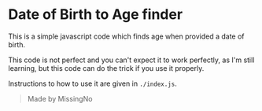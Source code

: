 # Date of Birth to Age finder

This is a simple javascript code which finds age when provided a date of birth.

This code is not perfect and you can't expect it to work perfectly, as I'm still learning, but this code can do the trick if you use it properly.

Instructions to how to use it are given in `./index.js`.

> Made by MissingNo
